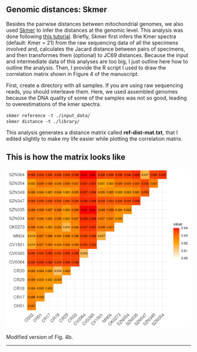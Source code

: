 ## Genomic distances: Skmer
Besides the pairwise distances between mitochondrial genomes, we also used [Skmer](https://github.com/shahab-sarmashghi/Skmer) to infer the distances at the genomic level. This analysis was done following [this tutorial](https://github.com/KamilSJaron/oh-know/wiki/Introduction-to-k-mers-for-analyzing-skimming-data). Briefly, Skmer first infers the Kmer spectra (default: Kmer = 21) from the raw sequencing data of all the specimens involved and, calculates the Jacard distance between pairs of specimens, and then transformes them (optional) to JC69 distances. Because the input and intermediate data of this analyses are too big, I just outline here how to outline the analysis. Then, I provide the R script I used to draw the correlation matrix shown in Figure 4 of the manuscript.

First, create a directory with all samples. If you are using raw sequencing reads, you should interleave them. Here, we used assembled genomes because the DNA quality of some of the samples was not so good, leading to overestimations of the kmer spectra.

    skmer reference -t ./input_data/
    skmer distance -t ./library/

This analysis generates a distance matrix called **ref-dist-mat.txt**, that I edited slightly to make my life easier while plotting the correlation matrix.

## This is how the matrix looks like
![image](../Skmer_genomic_distances/Correlation_matrix.png)

Modified version of Fig. 4b.

---
